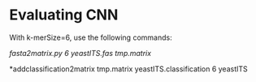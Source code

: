 # Evaluating CNN 

With k-merSize=6, use the following commands:

*fasta2matrix.py 6 yeastITS.fas tmp.matrix*

*addclassification2matrix tmp.matrix yeastITS.classification 6 yeastITS

